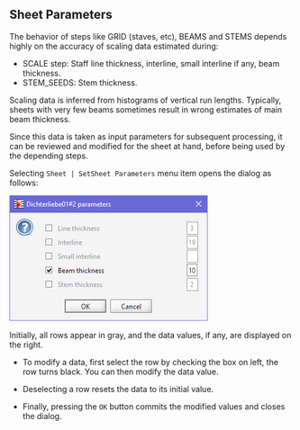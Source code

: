 ## Sheet Parameters

The behavior of steps like GRID (staves, etc), BEAMS and STEMS depends highly on the accuracy
of scaling data estimated during:

* SCALE step: Staff line thickness, interline, small interline if any, beam thickness.
* STEM_SEEDS: Stem thickness.

Scaling data is inferred from histograms of vertical run lengths.
Typically, sheets with very few beams sometimes result in wrong estimates of main beam thickness.

Since this data is taken as input parameters for subsequent processing, it can be reviewed and
modified for the sheet at hand, before being used by the depending steps.

Selecting `Sheet | SetSheet Parameters` menu item opens the dialog as follows:

![](../assets/sheet_parameters.png)

Initially, all rows appear in gray, and the data values, if any, are displayed on the right.

* To modify a data, first select the row by checking the box on left, the row turns black.
You can then modify the data value.

* Deselecting a row resets the data to its initial value.

* Finally, pressing the `OK` button commits the modified values and closes the dialog.
